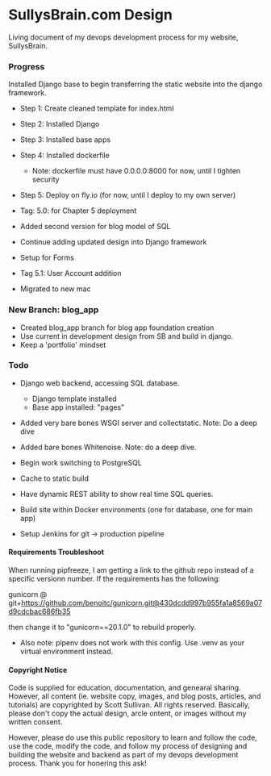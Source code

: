 # SullysBrain.com Design
Living document of my devops development process for my website, SullysBrain. 

### Progress
Installed Django base to begin transferring the static website into the django framework. 

- Step 1: Create cleaned template for index.html
- Step 2: Installed Django
- Step 3: Installed base apps
- Step 4: Installed dockerfile
	- Note: dockerfile must have 0.0.0.0:8000 for now, until I tighten security
- Step 5: Deploy on fly.io (for now, until I deploy to my own server)

- Tag: 5.0:  for Chapter 5 deployment
- Added second version for blog model of SQL
- Continue adding updated design into Django framework
- Setup for Forms

- Tag 5.1:  User Account addition
- Migrated to new mac


### New Branch: blog_app
- Created blog_app branch for blog app foundation creation
- Use current in development design from SB and build in django.
- Keep a 'portfolio' mindset

### Todo
- Django web backend, accessing SQL database. 
	- Django template installed
	- Base app installed: "pages"

- Added very bare bones WSGI server and collectstatic. Note: Do a deep dive
- Added bare bones Whitenoise. Note: do a deep dive.
- Begin work switching to PostgreSQL

- Cache to static build
- Have dynamic REST ability to show real time SQL queries. 
- Build site within Docker environments (one for database, one for main app)
- Setup Jenkins for git -> production pipeline

#### Requirements Troubleshoot

When running pipfreeze, I am getting a link to the github repo instead of a specific versionn number. If the requirements has the following:

gunicorn @ git+https://github.com/benoitc/gunicorn.git@430dcdd997b955fa1a8569a07d9cdcbac686fb35

then change it to "gunicorn==20.1.0" to rebuild properly.

- Also note: pipenv does not work with this config. Use .venv as your virtual environment instead.



#### Copyright Notice
Code is supplied for education, documentation, and genearal sharing. However, all content (ie. website copy, images, and blog posts, articles, and tutorials) are copyrighted by Scott Sullivan. All rights reserved. Basically, please don't copy the actual design, arcle ontent, or images without my written consent. 

However, please do use this public repository to learn and follow the code, use the code, modify the code, and follow my process of designing and building the website and backend as part of my devops development process. Thank you for honering this ask!
